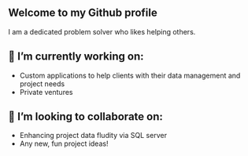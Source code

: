 ## Welcome to my Github profile
I am a dedicated problem solver who likes helping others.

## 🔭 I’m currently working on:
- Custom applications to help clients with their data management and project needs
- Private ventures

## 🧐 I’m looking to collaborate on:
- Enhancing project data fludity via SQL server
- Any new, fun project ideas!
